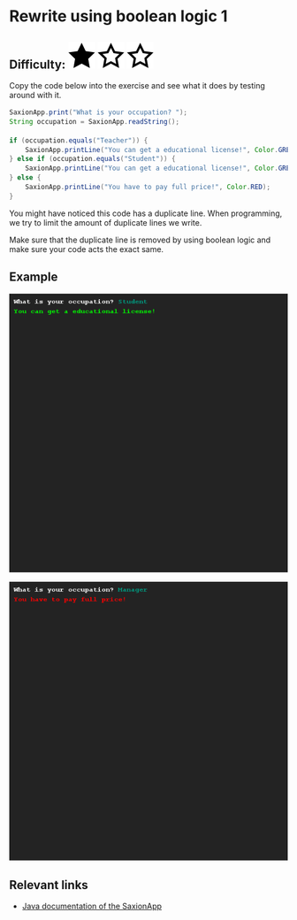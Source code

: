 # Rewrite using boolean logic 1
## Difficulty: ![Filled](../resources/star-filled.svg) ![Outlined](../resources/star-outlined.svg) ![Outlined](../resources/star-outlined.svg) 

Copy the code below into the exercise and see what it does by testing around with it.
```Java
SaxionApp.print("What is your occupation? ");
String occupation = SaxionApp.readString();

if (occupation.equals("Teacher")) {
    SaxionApp.printLine("You can get a educational license!", Color.GREEN);
} else if (occupation.equals("Student")) {
    SaxionApp.printLine("You can get a educational license!", Color.GREEN);
} else {
    SaxionApp.printLine("You have to pay full price!", Color.RED);
}
```

You might have noticed this code has a duplicate line. When programming, we try to limit the amount of duplicate lines we write.

Make sure that the duplicate line is removed by using boolean logic and make sure your code acts the exact same.

## Example
![Example](sample_output.png)

![Example](sample_output2.png)

## Relevant links
* [Java documentation of the SaxionApp](https://saxionapp.hboictlab.nl/nl/saxion/app/SaxionApp.html)